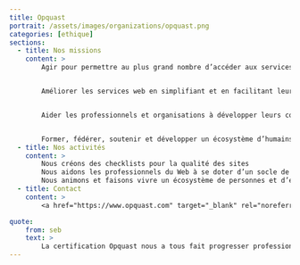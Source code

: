 ```yaml
---
title: Opquast
portrait: /assets/images/organizations/opquast.png
categories: [ethique]
sections:
  - title: Nos missions
    content: >
        Agir pour permettre au plus grand nombre d’accéder aux services web, quel que soit leur profil : âge, compétences, langues, aptitudes physiques ou mentales, culture, matériels utilisés et modalités de connexion.


        Améliorer les services web en simplifiant et en facilitant leur utilisation dans les sphères privées, publiques et professionnelles et leur développement en tant que vecteur de transformation sociale et environnementale des sociétés et des organisations.


        Aider les professionnels et organisations à développer leurs compétences et leur impact sur la qualité, l’accessibilité et la sobriété des sites Web et outils numériques.


        Former, fédérer, soutenir et développer un écosystème d’humains et d’organisations engagés dans l’amélioration du Web.
  - title: Nos activités
    content: >
        Nous créons des checklists pour la qualité des sites
        Nous aidons les professionnels du Web à se doter d’un socle de culture commune
        Nous animons et faisons vivre un écosystème de personnes et d’entités motivées pour améliorer le Web
  - title: Contact
    content: >
        <a href="https://www.opquast.com" target="_blank" rel="noreferrer">Site</a>

quote:
    from: seb
    text: >
        La certification Opquast nous a tous fait progresser professionnellement, je&nbsp;recommande fortement.
---
```


